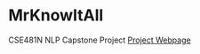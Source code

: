 # MrKnowItAll
CSE481N NLP Capstone Project [Project Webpage](https://tgilbrough.github.io/cse481n-blog/)
